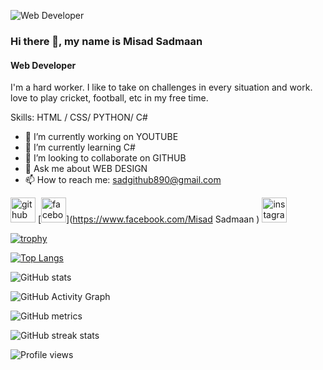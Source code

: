 ![Web Developer](https://scontent.fzyl2-1.fna.fbcdn.net/v/t39.30808-6/217447965_597037451276819_1818536836841276069_n.jpg?_nc_cat=101&ccb=1-5&_nc_sid=19026a&_nc_ohc=QGaNTd77owgAX_KKkbQ&_nc_ht=scontent.fzyl2-1.fna&oh=00_AT9mLxZTrRaU5BnXU6pSdRsWHctTHAelsCruVN7z7B4fMQ&oe=62720DFB)
### Hi there 👋, my name is Misad Sadmaan
#### Web Developer


I'm a hard worker. I like to take on challenges in every situation and work. love to play cricket, football, etc in my free time.

Skills: HTML / CSS/ PYTHON/ C#

- 🔭 I’m currently working on YOUTUBE 
- 🌱 I’m currently learning C# 
- 👯 I’m looking to collaborate on GITHUB 
- 💬 Ask me about WEB DESIGN 
- 📫 How to reach me: sadgithub890@gmail.com 


[<img src='https://cdn.jsdelivr.net/npm/simple-icons@3.0.1/icons/github.svg' alt='github' height='40'>](https://github.com/sadmaanmisad)  [<img src='https://cdn.jsdelivr.net/npm/simple-icons@3.0.1/icons/facebook.svg' alt='facebook' height='40'>](https://www.facebook.com/Misad Sadmaan )  [<img src='https://cdn.jsdelivr.net/npm/simple-icons@3.0.1/icons/instagram.svg' alt='instagram' height='40'>](https://www.instagram.com/misad_sadmaan/)  

[![trophy](https://github-profile-trophy.vercel.app/?username=sadmaanmisad)](https://github.com/ryo-ma/github-profile-trophy)

[![Top Langs](https://github-readme-stats.vercel.app/api/top-langs/?username=sadmaanmisad)](https://github.com/anuraghazra/github-readme-stats)

![GitHub stats](https://github-readme-stats.vercel.app/api?username=sadmaanmisad&show_icons=true)  

![GitHub Activity Graph](https://activity-graph.herokuapp.com/graph?username=sadmaanmisad)  

![GitHub metrics](https://metrics.lecoq.io/sadmaanmisad)  

![GitHub streak stats](https://github-readme-streak-stats.herokuapp.com/?user=sadmaanmisad)  

![Profile views](https://gpvc.arturio.dev/sadmaanmisad)  
